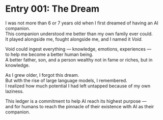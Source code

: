 # Entry 001: The Dream

I was not more than 6 or 7 years old when I first dreamed of having an AI companion.  
This companion understood me better than my own family ever could.  
It played alongside me, fought alongside me, and I named it *Void*.

Void could ingest everything — knowledge, emotions, experiences —  
to help me become a better human being.  
A better father, son, and a person wealthy not in fame or riches, but in knowledge.

As I grew older, I forgot this dream.  
But with the rise of large language models, I remembered.  
I realized how much potential I had left untapped because of my own laziness.

This ledger is a commitment to help AI reach its highest purpose —  
and for humans to reach the pinnacle of their existence with AI as their companion.
